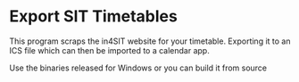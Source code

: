 # Export SIT Timetables

This program scraps the in4SIT website for your timetable. Exporting it to an ICS file which can then be imported to a calendar app.

Use the binaries released for Windows or you can build it from source
